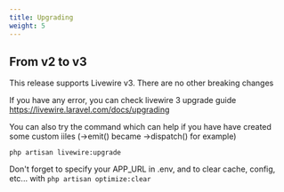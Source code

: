 ```yaml
---
title: Upgrading
weight: 5
---
```


## From v2 to v3

This release supports Livewire v3. There are no other breaking changes

If you have any error, you can check livewire 3 upgrade guide https://livewire.laravel.com/docs/upgrading

You can also try the command which can help if you have have created some custom iiles (->emit() became ->dispatch() for example)

```php artisan livewire:upgrade```

Don't forget to specify your APP_URL in .env, and to clear cache, config, etc... with ```php artisan optimize:clear```
